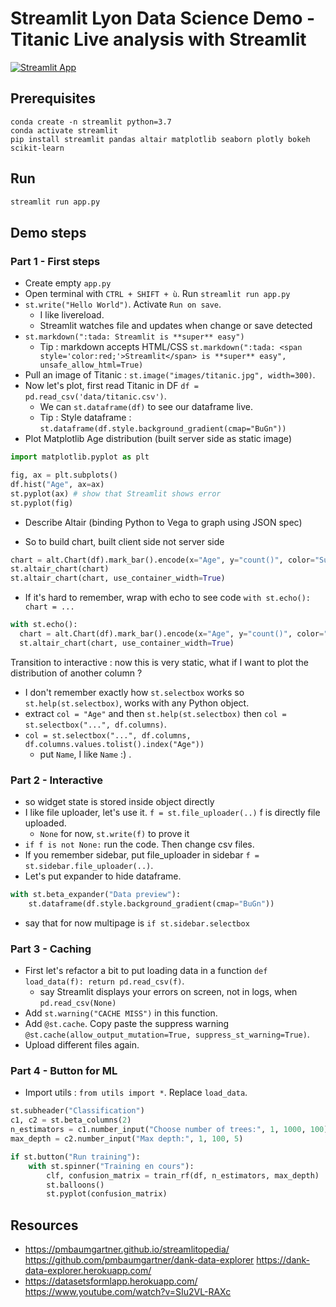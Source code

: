 # Streamlit Lyon Data Science Demo - Titanic Live analysis with Streamlit

[![Streamlit App](https://static.streamlit.io/badges/streamlit_badge_black_white.svg)](https://share.streamlit.io/andfanilo/streamlit-lyondatascience-20200422/app_final.py)

## Prerequisites

```
conda create -n streamlit python=3.7
conda activate streamlit
pip install streamlit pandas altair matplotlib seaborn plotly bokeh scikit-learn
```

## Run

```bash
streamlit run app.py
```

## Demo steps

### Part 1 - First steps 

- Create empty `app.py`
- Open terminal with `CTRL + SHIFT + ù`. Run `streamlit run app.py`
- `st.write("Hello World")`. Activate `Run on save`.
  - I like livereload.
  - Streamlit watches file and updates when change or save detected
- `st.markdown(":tada: Streamlit is **super** easy")` 
  - Tip : markdown accepts HTML/CSS `st.markdown(":tada: <span style='color:red;'>Streamlit</span> is **super** easy", unsafe_allow_html=True)`
- Pull an image of Titanic : `st.image("images/titanic.jpg", width=300)`.
- Now let's plot, first read Titanic in DF `df = pd.read_csv('data/titanic.csv')`.
  - We can `st.dataframe(df)` to see our dataframe live.
  - Tip : Style dataframe : `st.dataframe(df.style.background_gradient(cmap="BuGn"))`
- Plot Matplotlib Age distribution (built server side as static image)

```python
import matplotlib.pyplot as plt

fig, ax = plt.subplots()
df.hist("Age", ax=ax)
st.pyplot(ax) # show that Streamlit shows error
st.pyplot(fig)
```

- Describe Altair (binding Python to Vega to graph using JSON spec)

- So to build chart, built client side not server side
```python
chart = alt.Chart(df).mark_bar().encode(x="Age", y="count()", color="Survived", tooltip=['Age', "count()"]).interactive()
st.altair_chart(chart)
st.altair_chart(chart, use_container_width=True)
```
- If it's hard to remember, wrap with echo to see code `with st.echo(): chart = ...`

```python
with st.echo():
  chart = alt.Chart(df).mark_bar().encode(x="Age", y="count()", color="Survived", tooltip=['Age', "count()"]).interactive()
  st.altair_chart(chart, use_container_width=True)
```

Transition to interactive : now this is very static, what if I want to plot the distribution of another column ?

- I don't remember exactly how `st.selectbox` works so `st.help(st.selectbox)`, works with any Python object.
- extract `col = "Age"` and then `st.help(st.selectbox)` then `col = st.selectbox("...", df.columns)`.
- `col = st.selectbox("...", df.columns, df.columns.values.tolist().index("Age"))`
  - put `Name`, I like `Name` :) .

### Part 2 - Interactive

- so widget state is stored inside object directly
- I like file uploader, let's use it. `f = st.file_uploader(..)` f is directly file uploaded. 
  - `None` for now, `st.write(f)` to prove it
- `if f is not None:` run the code. Then change csv files.
- If you remember sidebar, put file_uploader in sidebar `f = st.sidebar.file_uploader(..)`.
- Let's put expander to hide dataframe.
```python
with st.beta_expander("Data preview"):
    st.dataframe(df.style.background_gradient(cmap="BuGn"))
```
- say that for now multipage is `if st.sidebar.selectbox`

### Part 3 - Caching

- First let's refactor a bit to put loading data in a function `def load_data(f): return pd.read_csv(f)`.
  - say Streamlit displays your errors on screen, not in logs, when `pd.read_csv(None)`
- Add `st.warning("CACHE MISS")` in this function.
- Add `@st.cache`. Copy paste the suppress warning `@st.cache(allow_output_mutation=True, suppress_st_warning=True)`. 
- Upload different files again.

### Part 4 - Button for ML

- Import utils : `from utils import *`. Replace `load_data`.
```python
st.subheader("Classification")
c1, c2 = st.beta_columns(2)
n_estimators = c1.number_input("Choose number of trees:", 1, 1000, 100)
max_depth = c2.number_input("Max depth:", 1, 100, 5)

if st.button("Run training"):
    with st.spinner("Training en cours"):
        clf, confusion_matrix = train_rf(df, n_estimators, max_depth)
        st.balloons()
        st.pyplot(confusion_matrix)
```

## Resources

- https://pmbaumgartner.github.io/streamlitopedia/ https://github.com/pmbaumgartner/dank-data-explorer https://dank-data-explorer.herokuapp.com/
- https://datasetsformlapp.herokuapp.com/ https://www.youtube.com/watch?v=SIu2VL-RAXc
